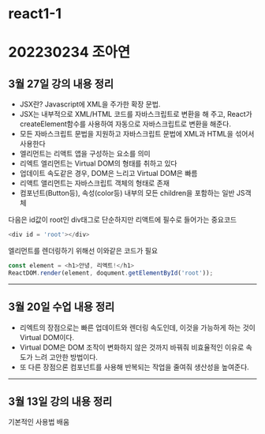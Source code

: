 # react1-1

# 202230234 조아연

## 3월 27일 강의 내용 정리
* JSX란? Javascript에 XML을 주가한 확장 문법.
* JSX는 내부적으로 XML/HTML 코드를 자바스크립트로 변환을 해 주고, React가 createElement함수를 사용하여 자동으로 자바스크립트로 변환을 해준다.
* 모든 자바스크립트 문법을 지원하고 자바스크립트 문법에 XML과 HTML을 섞어서 사용한다
* 엘리먼트는 리액트 앱을 구성하는 요소를 의미
* 리엑트 엘리먼트는 Virtual DOM의 형태를 취하고 있다
* 업데이트 속도같은 경우, DOM은 느리고 Virtual DOM은 빠름
* 리액트 앨리먼트는 자바스크립트 객체의 형태로 존재
* 컴포넌트(Button등), 속성(color등) 내부의 모든 children을 포함하는 일반 JS객체

다음은 id값이 root인 div태그로 단순하지만 리액트에 필수로 들어가는 중요코드
```js
<div id = 'root'></div>
```
엘리먼트를 렌더링하기 위해선 이와같은 코드가 필요
```js
const element = <h1>안녕, 리엑트!</h1>
ReactDOM.render(element, doqument.getElementById('root'));
```

***
## 3월 20일 수업 내용 정리
* 리엑트의 장점으로는 빠른 업데이트와 렌더링 속도인데, 이것을 가능하게 하는 것이 Virtual DOM이다.
* Virtual DOM은 DOM 조작이 변화하지 않은 것까지 바꿔줘 비효율적인 이유로 속도가 느려 고안한 방법이다.
* 또 다른 장점으론 컴포넌트를 사용해 반복되는 작업을 줄여줘 생산성을 높여준다.

***
## 3월 13일 강의 내용 정리
기본적인 사용법 배움